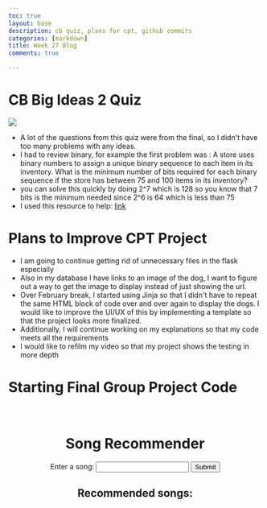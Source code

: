 ```yaml
---
toc: true
layout: base
description: cb quiz, plans for cpt, github commits 
categories: [markdown]
title: Week 27 Blog 
comments: true

---
```


# CB Big Ideas 2 Quiz 
![](https://user-images.githubusercontent.com/90804195/226217793-a0d38c35-4d9c-49dd-bd8f-fcad1b1029e7.png)
- A lot of the questions from this quiz were from the final, so I didn't have too many problems with any ideas. 
- I had to review binary, for example the first problem was : A store uses binary numbers to assign a unique binary sequence to each item in its inventory. What is the minimum number of bits required for each binary sequence if the store has between 75 and 100 items in its inventory? 
- you can solve this quickly by doing 2^7 which is 128 so you know that 7 bits is the minimum needed since 2^6 is 64 which is less than 75
- I used this resource to help: [link](https://www.lifewire.com/how-to-read-binary-4692830#:~:text=The%20best%20way%20to%20read,this%20place%20would%20be%20zero.)

# Plans to Improve CPT Project
- I am going to continue getting rid of unnecessary files in the flask especially
- Also in my database I have links to an image of the dog, I want to figure out a way to get the image to display instead of just showing the url.
- Over February break, I started using Jinja so that I didn't have to repeat the same HTML block of code over and over again to display the dogs. I would like to improve the UI/UX of this by implementing a template so that the project looks more finalized. 
- Additionally, I will continue working on my explanations so that my code meets all the requirements 
- I would like to refilm my video so that my project shows the testing in more depth

# Starting Final Group Project Code 
<html>
<head>
<style>
.container {
	max-width: 600px;
	margin: 0 auto;
	padding: 20px;
	text-align: center;
}

h1, h2 {
	font-family: Arial, sans-serif;
}

form {
	margin-top: 20px;
}

label {
	display: inline-block;
	margin-bottom: 10px;
	font-size: 1.2rem;
}

input[type="text"] {
	padding: 8px;
	border-radius: 4px;
	border: 1px solid #ccc;
	width: 100%;
	max-width: 400px;
	font-size: 1rem;
}

button[type="submit"] {
	background-color: #007bff;
	color: #fff;
	padding: 8px 20px;
	border: none;
	border-radius: 4px;
	font-size: 1rem;
	cursor: pointer;
}

button[type="submit"]:hover {
	background-color: #0062cc;
}

#results {
	margin-top: 20px;
}

#song-list {
	list-style-type: none;
	padding: 0;
	margin: 0;
}

#song-list li {
	margin-bottom: 10px;
	font-size: 1.2rem;
}
</style>
	<title>Song Recommender</title>
	<link rel="stylesheet" type="text/css" href="style.css">
</head>
<body>
	<div class="container">
		<h1>Song Recommender</h1>
		<form>
			<label for="song">Enter a song:</label>
			<input type="text" id="song" name="song">
			<button type="submit" id="submit-btn">Submit</button>
		</form>
		<div id="results">
			<h2>Recommended songs:</h2>
			<ul id="song-list"></ul>
		</div>
	</div>
	<script src="script.js"></script>
</body>
</html>


